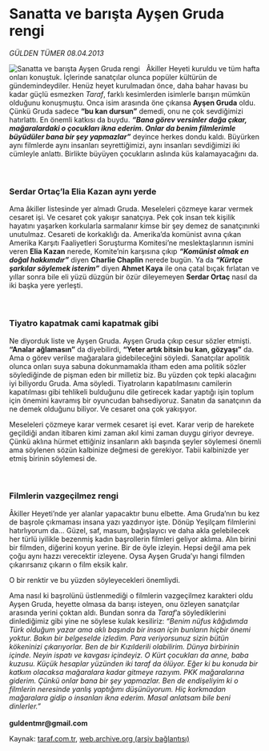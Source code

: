 # Sanatta ve barışta Ayşen Gruda rengi 

*GÜLDEN TÜMER 08.04.2013*

<div class="yazi"><img align="left" alt="Sanatta ve barışta Ayşen Gruda rengi " border="0" src="http://www.taraf.com.tr/fotoraflar/makaleler/sanatta-ve-barista-aysen-gruda-rengi_4313_orijinal.jpg" style="border-right-width:10px; border-color:#FFFFFF"/><p>Âkiller Heyeti kuruldu ve tüm hafta onları konuştuk. İçlerinde sanatçılar olunca popüler kültürün de gündemindeydiler. Henüz heyet kurulmadan önce, daha bahar havası bu kadar güçlü esmezken <i>Taraf</i>, farklı kesimlerden isimlerle barışın mümkün olduğunu konuşmuştu. Onca isim arasında öne çıkansa <b>Ayşen Gruda</b> oldu. Çünkü Gruda sadece <b>“bu kan dursun”</b> demedi, onu ne çok sevdiğimizi hatırlattı. En önemli katkısı da buydu. <b><i>“Bana görev versinler dağa çıkar, mağaralardaki o çocukları ikna ederim. Onlar da benim filmlerimle büyüdüler bana bir şey yapmazlar”</i></b> deyince herkes dondu kaldı. Büyürken aynı filmlerde aynı insanları seyrettiğimizi, aynı insanları sevdiğimizi iki cümleyle anlattı. Birlikte büyüyen çocukların aslında küs kalamayacağını da.<br/><br/><br/></p>
<h3>Serdar Ortaç’la Elia Kazan aynı yerde</h3>
<p>Ama âkiller listesinde yer almadı Gruda. Meseleleri çözmeye karar vermek cesaret işi. Ve cesaret çok yakışır sanatçıya. Pek çok insan tek kişilik hayatını yaşarken korkularla sarmalanır kimse bir şey demez de sanatçınınki unutulmaz. Cesareti de korkaklığı da. Amerika’da komünist avına çıkan Amerika Karşıtı Faaliyetleri Soruşturma Komitesi’ne meslektaşlarının ismini veren <b>Elia Kazan</b> nerede, Komite’nin karşısına çıkıp <b><i>“Komünist olmak en doğal hakkımdır”</i></b> diyen <b>Charlie Chaplin</b> nerede bugün. Ya da <b><i>“Kürtçe şarkılar söylemek isterim”</i></b> diyen <b>Ahmet Kaya</b> ile ona çatal bıçak fırlatan ve yıllar sonra bile eli yüzü düzgün bir özür dileyemeyen <b>Serdar Ortaç</b> nasıl da iki başka yere yerleşti.<br/><br/><br/></p>
<h3>Tiyatro kapatmak cami kapatmak gibi</h3>
<p>Ne diyorduk liste ve Ayşen Gruda. Ayşen Gruda çıkıp cesur sözler etmişti. <b>“Analar ağlamasın”</b> da diyebilirdi, <b>“Yeter artık bitsin bu kan, gözyaşı”</b> da. Ama o görev verilse mağaralara gidebileceğini söyledi. Sanatçılar apolitik olunca onları suya sabuna dokunmamakla itham eden ama politik sözler söylediğinde de pişman eden bir milletiz biz. Bu yüzden çok tepki alacağını iyi biliyordu Gruda. Ama söyledi. Tiyatroların kapatılmasını camilerin kapatılması gibi tehlikeli bulduğunu dile getirecek kadar yaptığı işin toplum için önemini kavramış bir oyuncudan bahsediyoruz. Sanatın da sanatçının da ne demek olduğunu biliyor. Ve cesaret ona çok yakışıyor. </p>
<p>Meseleleri çözmeye karar vermek cesaret işi evet. Karar verip de harekete geçildiği andan itibaren kimi zaman akıl kimi zaman duygu giriyor devreye. Çünkü aklına hürmet ettiğiniz insanların aklı başında şeyler söylemesi önemli ama söylenen sözün kalbinize değmesi de gerekiyor. Tabii kalbinizde yer etmiş birinin söylemesi de.<br/><br/><br/></p>
<h3>Filmlerin vazgeçilmez rengi</h3>
<p>Âkiller Heyeti’nde yer alanlar yapacaktır bunu elbette. Ama Gruda’nın bu kez de başrole çıkmaması insana yazı yazdırıyor işte. Dönüp Yeşilçam filmlerini hatırlıyorum da... Güzel, saf, masum, bağışlayıcı ve daha akla gelebilecek her türlü iyilikle bezenmiş kadın başrollerin filmleri geliyor aklıma. Alın birini bir filmden, diğerini koyun yerine. Bir de öyle izleyin. Hepsi değil ama pek çoğu aynı hazzı verecektir izleyene. Oysa Ayşen Gruda’yı hangi filmden çıkarırsanız çıkarın o film eksik kalır. </p>
<p>O bir renktir ve bu yüzden söyleyecekleri önemliydi. </p>
<p>Ama nasıl ki başrolünü üstlenmediği o filmlerin vazgeçilmez karakteri oldu Ayşen Gruda, heyette olmasa da barışı isteyen, onu özleyen sanatçılar arasında yerini çoktan aldı. Bundan sonra da <i>Taraf</i>’a söylediklerini dinlediğimiz gibi yine ne söylese kulak kesiliriz: <i>“Benim nüfus kâğıdımda Türk olduğum yazar ama aklı başında bir insan için bunların hiçbir önemi yoktur. Bakın bir belgeselde izledim. Para veriyorsunuz sizin bütün kökeninizi çıkarıyorlar. Ben de bir Kızılderili olabilirim. Dünya birbirinin içinde. Neyin ispatı ve kavgası içindeyiz. O Kürt çocukları da anne, baba kuzusu. Küçük hesaplar yüzünden iki taraf da ölüyor. Eğer ki bu konuda bir katkım olacaksa mağaralara kadar gitmeye razıyım. PKK mağaralarına giderim. Çünkü onlar bana bir şey yapmazlar. Ben de endişeliyim ki o filmlerin neresinde yanlış yaptığımı düşünüyorum. Hiç korkmadan mağaralara gidip o insanları ikna ederim. Masal anlatsam bile beni dinlerler.”<br/><br/></i><b>guldentmr@gmail.com</b></p>
</div>

Kaynak: [taraf.com.tr](http://www.taraf.com.tr/gulden-tumer/makale-sanatta-ve-barista-aysen-gruda-rengi.htm), [web.archive.org (arşiv bağlantısı)](http://web.archive.org/web/20131107122955/http://www.taraf.com.tr/gulden-tumer/makale-sanatta-ve-barista-aysen-gruda-rengi.htm)
